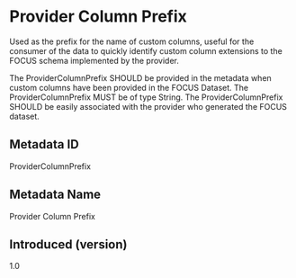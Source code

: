 # Provider Column Prefix

Used as the prefix for the name of custom columns, useful for the consumer of the data to quickly identify custom column extensions to the FOCUS schema implemented by the provider.

The ProviderColumnPrefix SHOULD be provided in the metadata when custom columns have been provided in the FOCUS Dataset. The ProviderColumnPrefix MUST be of type String. The ProviderColumnPrefix SHOULD be easily associated with the provider who generated the FOCUS dataset.

## Metadata ID

ProviderColumnPrefix

## Metadata Name

Provider Column Prefix

## Introduced (version)

1.0
